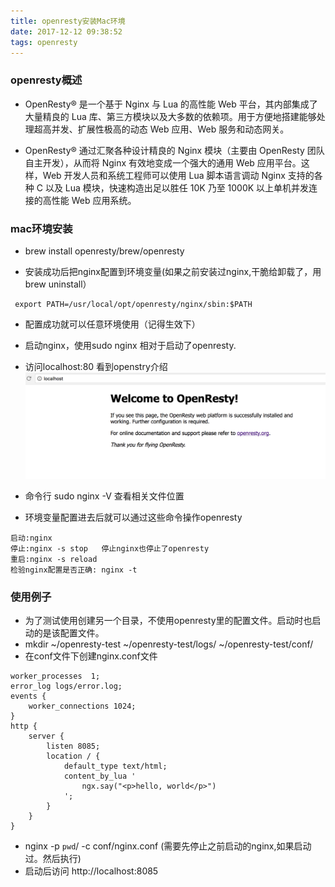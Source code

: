 ```yaml
---
title: openresty安装Mac环境
date: 2017-12-12 09:38:52
tags: openresty
---
```


### openresty概述

- OpenResty® 是一个基于 Nginx 与 Lua 的高性能 Web 平台，其内部集成了大量精良的 Lua 库、第三方模块以及大多数的依赖项。用于方便地搭建能够处理超高并发、扩展性极高的动态 Web 应用、Web 服务和动态网关。

- OpenResty® 通过汇聚各种设计精良的 Nginx 模块（主要由 OpenResty 团队自主开发），从而将 Nginx 有效地变成一个强大的通用 Web 应用平台。这样，Web 开发人员和系统工程师可以使用 Lua 脚本语言调动 Nginx 支持的各种 C 以及 Lua 模块，快速构造出足以胜任 10K 乃至 1000K 以上单机并发连接的高性能 Web 应用系统。

### mac环境安装

 - brew install openresty/brew/openresty
 
 
 <!-- more -->
 
 - 安装成功后把nginx配置到环境变量(如果之前安装过nginx,干脆给卸载了，用brew uninstall）

 ```
  export PATH=/usr/local/opt/openresty/nginx/sbin:$PATH
 ```
 - 配置成功就可以任意环境使用（记得生效下）
- 启动nginx，使用sudo nginx 相对于启动了openresty.
- 访问localhost:80 看到openstry介绍
![](https://raw.githubusercontent.com/zhulg/allpic/master/openresty_index.png)

- 命令行 sudo nginx -V 查看相关文件位置

- 环境变量配置进去后就可以通过这些命令操作openresty

```
启动:nginx
停止:nginx -s stop   停止nginx也停止了openresty
重启:nginx -s reload
检验nginx配置是否正确: nginx -t

```

### 使用例子

- 为了测试使用创建另一个目录，不使用openresty里的配置文件。启动时也启动的是该配置文件。
- mkdir ~/openresty-test ~/openresty-test/logs/ ~/openresty-test/conf/
- 在conf文件下创建nginx.conf文件

```
worker_processes  1;
error_log logs/error.log;
events {
    worker_connections 1024;
}
http {
    server {
        listen 8085;
        location / {
            default_type text/html;
            content_by_lua '
                ngx.say("<p>hello, world</p>")
            ';
        }
    }
}
```

- nginx -p `pwd`/ -c conf/nginx.conf  (需要先停止之前启动的nginx,如果启动过。然后执行)
- 启动后访问 http://localhost:8085 


